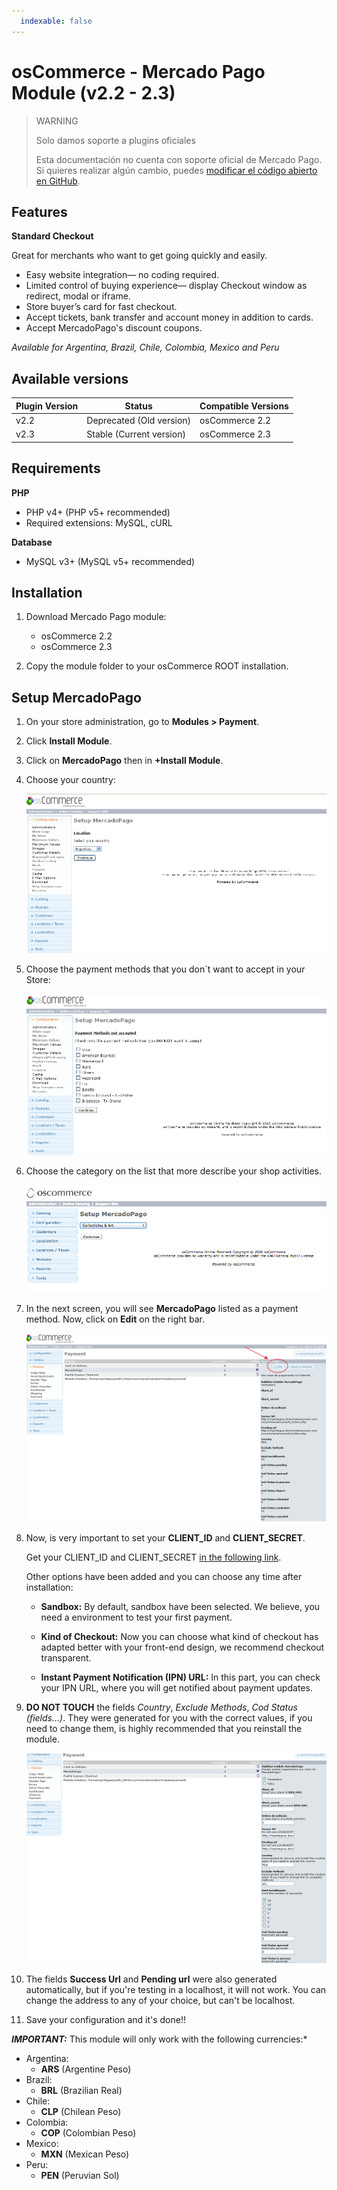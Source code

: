 ```yaml
---
  indexable: false
---
```

# osCommerce - Mercado Pago Module (v2.2 - 2.3)

> WARNING
>
> Solo damos soporte a plugins oficiales
>
> Esta documentación no cuenta con soporte oficial de Mercado Pago. Si quieres realizar algún cambio, puedes [modificar el código abierto en GitHub](https://github.com/mercadopago/devsite-docs/blob/development/guides/plugins/unofficial/os-commerce.es.md).

## Features

**Standard Checkout**

Great for merchants who want to get going quickly and easily.

* Easy website integration— no coding required.
* Limited control of buying experience— display Checkout window as redirect, modal or iframe.
* Store buyer’s card for fast checkout.
* Accept tickets, bank transfer and account money in addition to cards.
* Accept MercadoPago's discount coupons.

*Available for Argentina, Brazil, Chile, Colombia, Mexico and Peru*

## Available versions

| Plugin Version | Status | Compatible Versions |
| --- | --- | --- |
| v2.2 | Deprecated (Old version) | osCommerce 2.2 |
| v2.3 | Stable (Current version) | osCommerce 2.3 |


## Requirements

**PHP**

* PHP v4+ (PHP v5+ recommended)
* Required extensions: MySQL, cURL

**Database**

* MySQL v3+ (MySQL v5+ recommended)


## Installation

1. Download Mercado Pago module:
    * osCommerce 2.2
    * osCommerce 2.3

2. Copy the module folder to your osCommerce ROOT installation.

## Setup MercadoPago

1. On your store administration, go to **Modules > Payment**.

2. Click **Install Module**.

3. Click on **MercadoPago** then in **+Install Module**.

4. Choose your country:

	![Country Selecion in Os Commerce](/images/oscommerce-CountrySelection.png)

5. Choose the payment methods that you don´t want to accept in your Store:

	![Payment Methods - Os Commerce](/images/oscommerce-PaymentMethodsSelection.png)

6. Choose the category on the list that more describe your shop activities.

	![Store category selection](/images/oscommerce-CategorySelection.png)

7. In the next screen, you will see **MercadoPago** listed as a payment method. Now, click on **Edit** on the right bar.

	![Payment Method List](/images/oscommerce-PaymentMethodList.png)

8. Now, is very important to set your **CLIENT_ID** and **CLIENT_SECRET**.

	Get your CLIENT_ID and CLIENT_SECRET [in the following link]([FAKER][CREDENTIALS][URL]).

	Other options have been added and you can choose any time after installation:

	- **Sandbox:** By default, sandbox have been selected. We believe, you need a environment to test your first payment.

	- **Kind of Checkout:** Now you can choose what kind of checkout has adapted better with your front-end design, we recommend checkout transparent.

	- **Instant Payment Notification (IPN) URL:** In this part, you can check your IPN URL, where you will get notified about payment updates.

9. **DO NOT TOUCH** the fields *Country*, *Exclude Methods*, *Cod Status (fields…)*. They were generated for you with the correct values, if you need to change them, is highly recommended that you reinstall the module.

	![Do not upgrade](/images/oscommerce-DoNotTouch.png)

10. The fields **Success Url** and **Pending url** were also generated automatically, but if you're testing in a localhost, it will not work. You can change the address to any of your choice, but can't be localhost.

11. Save your configuration and it's done!!

***IMPORTANT:*** This module will only work with the following currencies:*

* Argentina:
	* **ARS** (Argentine Peso)
* Brazil:
	* **BRL** (Brazilian Real)
* Chile:
	* **CLP** (Chilean Peso)
* Colombia:
	* **COP** (Colombian Peso)
* Mexico:
	* **MXN** (Mexican Peso)
* Peru:
	* **PEN** (Peruvian Sol)
